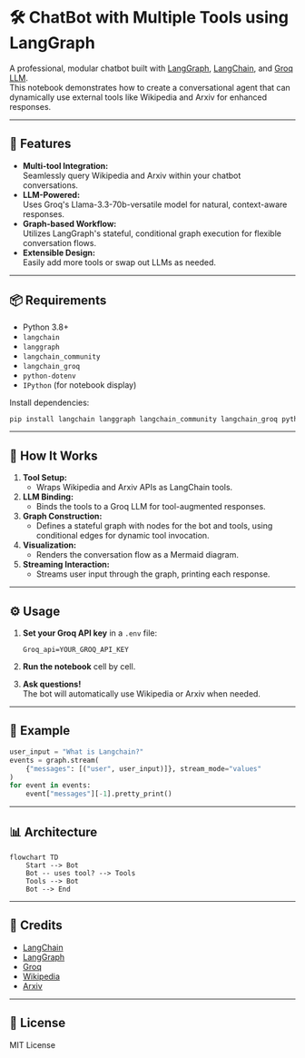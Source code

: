 # 🛠️ ChatBot with Multiple Tools using LangGraph

A professional, modular chatbot built with [LangGraph](https://github.com/langchain-ai/langgraph), [LangChain](https://github.com/langchain-ai/langchain), and [Groq LLM](https://groq.com/).  
This notebook demonstrates how to create a conversational agent that can dynamically use external tools like Wikipedia and Arxiv for enhanced responses.

---

## 🚀 Features

- **Multi-tool Integration:**  
  Seamlessly query Wikipedia and Arxiv within your chatbot conversations.
- **LLM-Powered:**  
  Uses Groq's Llama-3.3-70b-versatile model for natural, context-aware responses.
- **Graph-based Workflow:**  
  Utilizes LangGraph's stateful, conditional graph execution for flexible conversation flows.
- **Extensible Design:**  
  Easily add more tools or swap out LLMs as needed.

---

## 📦 Requirements

- Python 3.8+
- `langchain`
- `langgraph`
- `langchain_community`
- `langchain_groq`
- `python-dotenv`
- `IPython` (for notebook display)

Install dependencies:
```bash
pip install langchain langgraph langchain_community langchain_groq python-dotenv ipython
```

---

## 🧩 How It Works

1. **Tool Setup:**  
   - Wraps Wikipedia and Arxiv APIs as LangChain tools.
2. **LLM Binding:**  
   - Binds the tools to a Groq LLM for tool-augmented responses.
3. **Graph Construction:**  
   - Defines a stateful graph with nodes for the bot and tools, using conditional edges for dynamic tool invocation.
4. **Visualization:**  
   - Renders the conversation flow as a Mermaid diagram.
5. **Streaming Interaction:**  
   - Streams user input through the graph, printing each response.

---

## ⚙️ Usage

1. **Set your Groq API key** in a `.env` file:
    ```
    Groq_api=YOUR_GROQ_API_KEY
    ```

2. **Run the notebook** cell by cell.

3. **Ask questions!**  
   The bot will automatically use Wikipedia or Arxiv when needed.

---

## 📝 Example

```python
user_input = "What is Langchain?"
events = graph.stream(
    {"messages": [("user", user_input)]}, stream_mode="values"
)
for event in events:
    event["messages"][-1].pretty_print()
```

---

## 📊 Architecture

```mermaid
flowchart TD
    Start --> Bot
    Bot -- uses tool? --> Tools
    Tools --> Bot
    Bot --> End
```

---

## 🤝 Credits

- [LangChain](https://github.com/langchain-ai/langchain)
- [LangGraph](https://github.com/langchain-ai/langgraph)
- [Groq](https://groq.com/)
- [Wikipedia](https://www.wikipedia.org/)
- [Arxiv](https://arxiv.org/)

---

## 📄 License

MIT License
